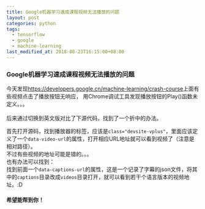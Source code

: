 ```yaml
---
title: Google机器学习速成课程视频无法播放的问题
layout: post
categories: python
tags:
  - tensorflow
  - google
  - machine-learning
last_modified_at: 2018-08-23T16:15:00+08:00
---
```

### Google机器学习速成课程视频无法播放的问题
今天发现<https://developers.google.cn/machine-learning/crash-course>上面有些视频点击了播放按钮无响应，
用Chrome调试工具发现播放按钮的Play()函数未定义。。。<br>
<br>
后来通过切换到英文版对比了下源代码，找到了一个折中的办法。


首先打开源码，找到播放器的标签，应该是`class="devsite-vplus"`，里面应该定义了一个`data-video-url`的属性，打开相应URL地址就可以看到视频了（注意是相对路径）。<br>
不过有些视频的地址可能是错的。。。<br>
也有办法可以找到：<br>
找到前面一个`data-captions-url`的属性，这是一个记录了字幕的json文件，将其中的`captions`目录改成`videos`目录打开，就可以看到若干个语言版本的视频地址。:D
#### 希望能帮到你！
